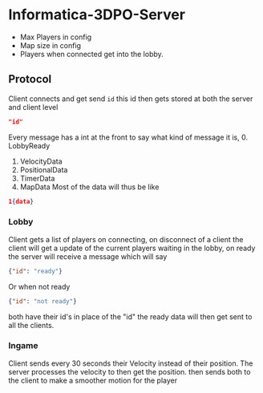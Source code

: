 # Informatica-3DPO-Server

- Max Players in config
- Map size in config 
- Players when connected get into the lobby.


## Protocol
Client connects and get send `id` this id then gets stored at both the server and client level
```json
"id"
```
Every message has a int at the front to say what kind of message it is,
0. LobbyReady
1. VelocityData
2. PositionalData
3. TimerData
4. MapData
Most of the data will thus be like
```json
1{data}
```
### Lobby
Client gets a list of players on connecting, on disconnect of a client the client will get a update of the current players waiting in the lobby, on ready the server will receive a message which will say
```json 
{"id": "ready"}
```
Or when not ready
```json
{"id": "not ready"}
```
both have their id's in place of the "id"
the ready data will then get sent to all the clients.

### Ingame
Client sends every 30 seconds their Velocity instead of their position.
The server processes the velocity to then get the position. then sends both to the client to make a smoother motion for the player
